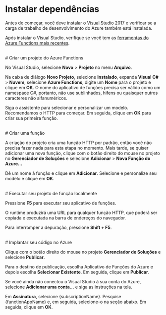 # Instalar dependências

Antes de começar, você deve [instalar o Visual Studio 2017](https://go.microsoft.com/fwlink/?linkid=2016389) e verificar se a carga de trabalho de desenvolvimento do Azure também está instalada.

Após instalar o Visual Studio, verifique se você tem as [ferramentas do Azure Functions mais recentes](https://go.microsoft.com/fwlink/?linkid=2016394).

<br/>
# Criar um projeto do Azure Functions

No Visual Studio, selecione **Novo** > **Projeto** no menu **Arquivo**.

Na caixa de diálogo **Novo Projeto**, selecione **Instalado**, expanda **Visual C#** > **Nuvem**, selecione **Azure Functions**, digite um **Nome** para o projeto e clique em **OK**. O nome do aplicativo de funções precisa ser válido como um namespace C#, portanto, não use sublinhados, hifens ou quaisquer outros caracteres não alfanuméricos.

Siga o assistente para selecionar e personalizar um modelo. Recomendamos o HTTP para começar. Em seguida, clique em **OK** para criar sua primeira função.

<br/>
# Criar uma função

A criação do projeto cria uma função HTTP por padrão, então você não precisa fazer nada para esta etapa no momento. Mais tarde, se quiser adicionar uma nova função, clique com o botão direito do mouse no projeto no **Gerenciador de Soluções** e selecione **Adicionar** > **Nova Função do Azure…**

Dê um nome à função e clique em **Adicionar**. Selecione e personalize seu modelo e clique em **OK**.

<br/>
# Executar seu projeto de função localmente

Pressione **F5** para executar seu aplicativo de funções.

O runtime produzirá uma URL para qualquer função HTTP, que poderá ser copiada e executada na barra de endereços do navegador.

Para interromper a depuração, pressione **Shift + F5**.

<br/>
# Implantar seu código no Azure

Clique com o botão direito do mouse no projeto **Gerenciador de Soluções** e selecione **Publicar**.

Para o destino de publicação, escolha Aplicativo de Funções do Azure e depois escolha **Selecionar Existente**. Em seguida, clique em **Publicar**.

Se você ainda não conectou o Visual Studio à sua conta do Azure, selecione **Adicionar uma conta…** e siga as instruções na tela.

Em **Assinatura**, selecione {subscriptionName}. Pesquise {functionAppName} e, em seguida, selecione-o na seção abaixo. Em seguida, clique em **OK**.
